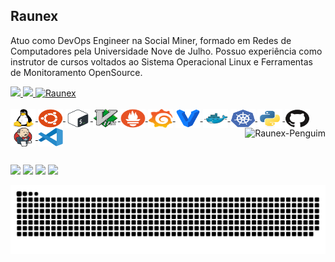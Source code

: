 ## Raunex

Atuo como DevOps Engineer na Social Miner, formado em Redes de Computadores pela Universidade Nove de Julho. Possuo experiência como instrutor de cursos voltados ao Sistema Operacional Linux e Ferramentas de Monitoramento OpenSource.

<div>
  <a href="https://github.com/Raunex">
  <img height="180em" src="https://github-readme-stats.vercel.app/api?username=Raunex&show_icons=true&theme=merko&include_all_commits=true&count_private=true"/>
  <img height="180em" src="https://github-readme-stats.vercel.app/api/top-langs/?username=Raunex&layout=compact&langs_count=7&theme=merko"/>
  <img src="https://komarev.com/ghpvc/?username=Raunex&color=green" alt="Raunex"/>
</div>
<div style="display: inline_block"><br>
  <img align="center" alt="Raunex-Linux" height="30" width="40" src="https://raw.githubusercontent.com/devicons/devicon/master/icons/linux/linux-original.svg">
  <img align="center" alt="Raunex-Ubuntu" height="30" width="40" src="https://raw.githubusercontent.com/devicons/devicon/master/icons/ubuntu/ubuntu-plain.svg">
  <img align="center" alt="Raunex-Bash" height="30" width="40" src="https://raw.githubusercontent.com/devicons/devicon/master/icons/bash/bash-original.svg">
  <img align="center" alt="Raunex-Vim" height="30" width="40" src="https://raw.githubusercontent.com/devicons/devicon/master/icons/vim/vim-original.svg">
  <img align="center" alt="Raunex-Prometheus" height="30" width="40" src="https://raw.githubusercontent.com/cncf/artwork/master/projects/prometheus/icon/color/prometheus-icon-color.svg">
  <img align="center" alt="Raunex-Grafana" height="30" width="40" src="https://raw.githubusercontent.com/grafana/grafana/main/public/img/grafana_icon.svg">
  <img align="center" alt="Raunex-Vagrant" height="30" width="40" src="https://raw.githubusercontent.com/devicons/devicon/master/icons/vagrant/vagrant-original.svg">
  <img align="center" alt="Raunex-Docker" height="30" width="40" src="https://raw.githubusercontent.com/devicons/devicon/master/icons/docker/docker-original.svg">
  <img align="center" alt="Raunex-Kubernetes" height="30" width="40" src="https://raw.githubusercontent.com/devicons/devicon/master/icons/kubernetes/kubernetes-plain.svg">
  <img align="center" alt="Raunex-Python" height="30" width="40" src="https://raw.githubusercontent.com/devicons/devicon/master/icons/python/python-original.svg">
  <img align="center" alt="Raunex-Github" height="30" width="40" src="https://raw.githubusercontent.com/devicons/devicon/master/icons/github/github-original.svg">
  <img align="center" alt="Raunex-Jenkins" height="30" width="40" src="https://raw.githubusercontent.com/devicons/devicon/master/icons/jenkins/jenkins-original.svg">
  <img align="center" alt="Raunex-VScode" height="30" width="40" src="https://raw.githubusercontent.com/devicons/devicon/master/icons/vscode/vscode-original.svg">
  <img align="right" alt="Raunex-Penguim" src="https://media1.tenor.com/images/974ba34fba7c3156601396aeba480c03/tenor.gif?itemid=13487141">

</div>
  
  ##
 
<div> 
  <a href="https://www.youtube.com/channel/UCpnCRUvK9BJnkPk4MZjQ9Sw/featured" target="_blank"><img src="https://img.shields.io/badge/YouTube-FF0000?style=for-the-badge&logo=youtube&logoColor=white" target="_blank"></a>
  <a href="https://instagram.com/raunymoreira" target="_blank"><img src="https://img.shields.io/badge/-Instagram-%23E4405F?style=for-the-badge&logo=instagram&logoColor=white" target="_blank"></a>
  <a href = "mailto:rauny.linux@gmail.com"><img src="https://img.shields.io/badge/-Gmail-%23333?style=for-the-badge&logo=gmail&logoColor=white" target="_blank"></a>
  <a href="https://www.linkedin.com/in/rauny-moreira" target="_blank"><img src="https://img.shields.io/badge/-LinkedIn-%230077B5?style=for-the-badge&logo=linkedin&logoColor=white" target="_blank"></a> 
 
 ![Snake animation](https://github.com/Raunex/Raunex/blob/output/github-contribution-grid-snake.svg)
 
</div>
